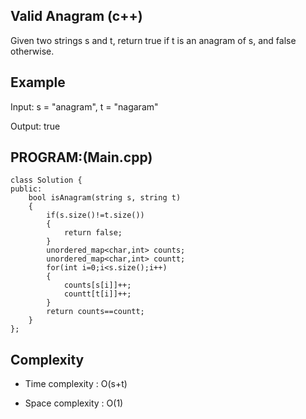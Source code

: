 ## Valid Anagram (c++)

Given two strings s and t, return true if t is an anagram of s, and false otherwise.

## Example
Input: s = "anagram", t = "nagaram"

Output: true

## PROGRAM:(Main.cpp)
```
class Solution {
public:
    bool isAnagram(string s, string t) 
    {
        if(s.size()!=t.size())
        {
            return false;
        }
        unordered_map<char,int> counts;
        unordered_map<char,int> countt;
        for(int i=0;i<s.size();i++)
        {
            counts[s[i]]++;
            countt[t[i]]++;
        }
        return counts==countt;
    }
};
```
## Complexity
- Time complexity : O(s+t)

- Space complexity : O(1)
